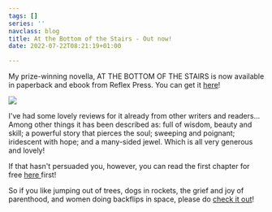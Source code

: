 ```yaml
---
tags: []
series: ''
navclass: blog
title: At the Bottom of the Stairs - Out now!
date: 2022-07-22T08:21:19+01:00

---
```

My prize-winning novella, AT THE BOTTOM OF THE STAIRS is now available in paperback and ebook from Reflex Press. You can get it [here](https://www.reflex.press/product/at-the-bottom-of-the-stairs/)!

![](/uploads/2022/07/22/atbots-front-cover-small.jpg)

I've had some lovely reviews for it already from other writers and readers... Among other things it has been described as: full of wisdom, beauty and skill; a powerful story that pierces the soul; sweeping and poignant; iridescent with hope; and a many-sided jewel. Which is all very generous and lovely!

If that hasn't persuaded you, however, you can read the first chapter for free [here ](https://www.reflex.press/product/at-the-bottom-of-the-stairs/)first!

So if you like jumping out of trees, dogs in rockets, the grief and joy of parenthood, and women doing backflips in space, please do [check it out](https://www.reflex.press/product/at-the-bottom-of-the-stairs/)!